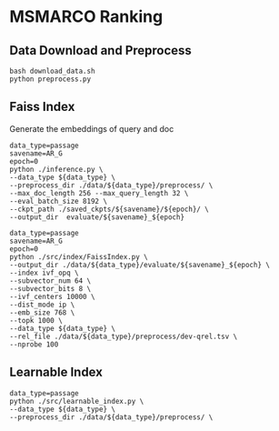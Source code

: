 # MSMARCO Ranking


## Data Download and Preprocess
```
bash download_data.sh
python preprocess.py
```

## Faiss Index
Generate the embeddings of query and doc
```
data_type=passage
savename=AR_G
epoch=0
python ./inference.py \
--data_type ${data_type} \
--preprocess_dir ./data/${data_type}/preprocess/ \
--max_doc_length 256 --max_query_length 32 \
--eval_batch_size 8192 \
--ckpt_path ./saved_ckpts/${savename}/${epoch}/ \
--output_dir  evaluate/${savename}_${epoch} 
```

```
data_type=passage
savename=AR_G
epoch=0
python ./src/index/FaissIndex.py \
--output_dir ./data/${data_type}/evaluate/${savename}_${epoch} \
--index ivf_opq \
--subvector_num 64 \
--subvector_bits 8 \
--ivf_centers 10000 \
--dist_mode ip \
--emb_size 768 \
--topk 1000 \
--data_type ${data_type} \
--rel_file ./data/${data_type}/preprocess/dev-qrel.tsv \
--nprobe 100
```

## Learnable Index

```
data_type=passage
python ./src/learnable_index.py \
--data_type ${data_type} \
--preprocess_dir ./data/${data_type}/preprocess/ \

```